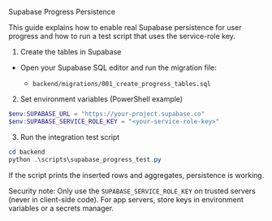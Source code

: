 Supabase Progress Persistence

This guide explains how to enable real Supabase persistence for user progress and how to run a test script that uses the service-role key.

1) Create the tables in Supabase
- Open your Supabase SQL editor and run the migration file:

  - `backend/migrations/001_create_progress_tables.sql`

2) Set environment variables (PowerShell example)

```powershell
$env:SUPABASE_URL = "https://your-project.supabase.co"
$env:SUPABASE_SERVICE_ROLE_KEY = "<your-service-role-key>"
```

3) Run the integration test script

```powershell
cd backend
python .\scripts\supabase_progress_test.py
```

If the script prints the inserted rows and aggregates, persistence is working.

Security note: Only use the `SUPABASE_SERVICE_ROLE_KEY` on trusted servers (never in client-side code). For app servers, store keys in environment variables or a secrets manager.

